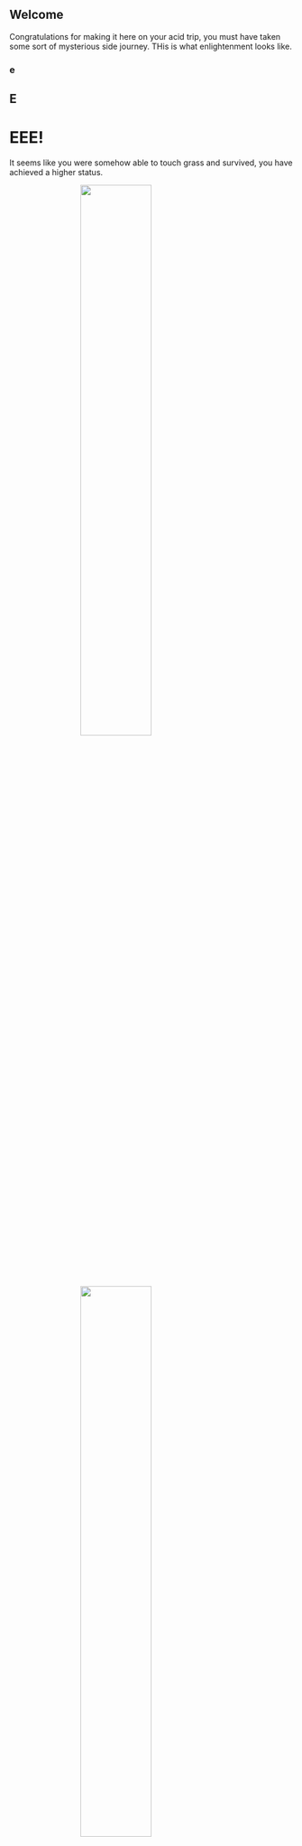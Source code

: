 ## Welcome

Congratulations for making it here on your acid trip, you must have taken some sort of mysterious side journey. THis is what enlightenment looks like.

### e
## E
# EEE!

It seems like you were somehow able to touch grass and survived, you have achieved a higher status.

<img src="./IMAGE.PNG" style="width:50%; margin:auto; display:block">
<img src="./IMAGE.PNG" style="width:50%; margin:auto; display:block">
<img src="./IMAGE.PNG" style="width:50%; margin:auto; display:block">
<img src="./IMAGE.PNG" style="width:50%; margin:auto; display:block">
<img src="./IMAGE.PNG" style="width:50%; margin:auto; display:block">
<img src="./IMAGE.PNG" style="width:50%; margin:auto; display:block">
<img src="./IMAGE.PNG" style="width:50%; margin:auto; display:block">
<img src="./IMAGE.PNG" style="width:50%; margin:auto; display:block">
